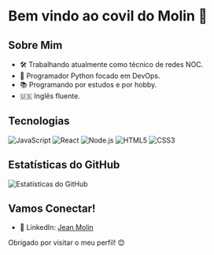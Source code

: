 # Bem vindo ao covil do Molin 🧌

## Sobre Mim

- 🛠️ Trabalhando atualmente como técnico de redes NOC.
- 🐍 Programador Python focado em DevOps.
- 📚 Programando por estudos e por hobby.
- 🇺🇸 Inglês fluente.

## Tecnologias

![JavaScript](https://img.shields.io/badge/-JavaScript-black?style=flat-square&logo=javascript)
![React](https://img.shields.io/badge/-React-blue?style=flat-square&logo=react)
![Node.js](https://img.shields.io/badge/-Node.js-green?style=flat-square&logo=node.js)
![HTML5](https://img.shields.io/badge/-HTML5-orange?style=flat-square&logo=html5)
![CSS3](https://img.shields.io/badge/-CSS3-purple?style=flat-square&logo=css3)

## Estatísticas do GitHub

![Estatísticas do GitHub](https://github-readme-stats.vercel.app/api?molinxo&show_icons=true&count_private=true&hide=contribs,prs&theme=radical)

## Vamos Conectar!

- 💼 LinkedIn: [Jean Molin](https://www.linkedin.com/in/jean-molin-us/)

Obrigado por visitar o meu perfil! 😊
